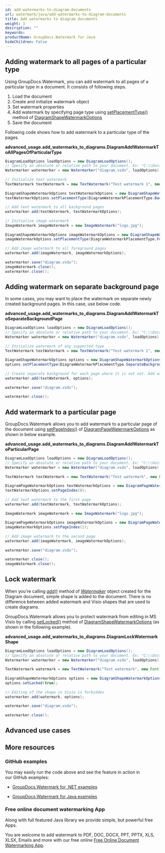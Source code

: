 ```yaml
---
id: add-watermarks-to-diagram-documents
url: watermark/java/add-watermarks-to-diagram-documents
title: Add watermarks to diagram documents
weight: 3
description: ""
keywords: 
productName: GroupDocs.Watermark for Java
hideChildren: False
---
```

## Adding watermark to all pages of a particular type

Using GroupDocs.Watermark, you can add watermark to all pages of a particular type in a document. It consists of following steps.

1.  Load the document
2.  Create and initialize watermark object
3.  Set watermark properties
4.  Add watermark by specifying page type using [setPlacementType()](https://reference.groupdocs.com/watermark/java/com.groupdocs.watermark.options/DiagramShapeWatermarkOptions#setPlacementType(int)) method of [DiagramShapeWatermarkOptions](https://reference.groupdocs.com/watermark/java/com.groupdocs.watermark.options/DiagramShapeWatermarkOptions)
5.  Save the document

Following code shows how to add watermark to a particular type of the pages.

**advanced\_usage.add\_watermarks\_to\_diagrams.DiagramAddWatermarkToAllPagesOfParticularType**

```java
DiagramLoadOptions loadOptions = new DiagramLoadOptions();                                               
// Specify an absolute or relative path to your document. Ex: "C:\\Docs\\diagram.vsdx"
Watermarker watermarker = new Watermarker("diagram.vsdx", loadOptions);                         
                                                                                                         
// Initialize text watermark                                                                             
TextWatermark textWatermark = new TextWatermark("Test watermark 1", new Font("Calibri", 19));            
                                                                                                         
DiagramShapeWatermarkOptions textWatermarkOptions = new DiagramShapeWatermarkOptions();                  
textWatermarkOptions.setPlacementType(DiagramWatermarkPlacementType.BackgroundPages);                    
                                                                                                         
// Add text watermark to all background pages                                                            
watermarker.add(textWatermark, textWatermarkOptions);                                                    
                                                                                                         
// Initialize image watermark                                                                            
ImageWatermark imageWatermark = new ImageWatermark("logo.jpg");                                   
                                                                                                         
DiagramShapeWatermarkOptions imageWatermarkOptions = new DiagramShapeWatermarkOptions();                 
imageWatermarkOptions.setPlacementType(DiagramWatermarkPlacementType.ForegroundPages);                   
                                                                                                         
// Add image watermark to all foreground pages                                                           
watermarker.add(imageWatermark, imageWatermarkOptions);                                                  
                                                                                                         
watermarker.save("diagram.vsdx");                                                              
imageWatermark.close();                                                                                  
watermarker.close();                                                                                   
```

## Adding watermark on separate background page

In some cases, you may want to place the watermark on separate newly created background pages. In this case, use below code.

**advanced\_usage.add\_watermarks\_to\_diagrams.DiagramAddWatermarkToSeparateBackgroundPage**

```java
DiagramLoadOptions loadOptions = new DiagramLoadOptions();                                               
// Specify an absolute or relative path to your document. Ex: "C:\\Docs\\diagram.vsdx"
Watermarker watermarker = new Watermarker("diagram.vsdx", loadOptions);                         
                                                                                                         
// Initialize watermark of any supported type                                                            
TextWatermark textWatermark = new TextWatermark("Test watermark 1", new Font("Calibri", 19));            
                                                                                                         
DiagramShapeWatermarkOptions options = new DiagramShapeWatermarkOptions();                               
options.setPlacementType(DiagramWatermarkPlacementType.SeparateBackgrounds);                             
                                                                                                         
// Create separate background for each page where it is not set. Add watermark to it.                    
watermarker.add(textWatermark, options);                                                                 
                                                                                                         
watermarker.save("diagram.vsdx");                                                              
                                                                                                         
watermarker.close();                                                                                     
```

## Add watermark to a particular page

GroupDocs.Watermark allows you to add watermark to a particular page of the document using [setPageIndex()](https://reference.groupdocs.com/watermark/java/com.groupdocs.watermark.options/DiagramPageWatermarkOptions#setPageIndex(int)) of [DiagramPageWatermarkOptions](https://reference.groupdocs.com/watermark/java/com.groupdocs.watermark.options/DiagramPageWatermarkOptions) as shown in below example.

**advanced\_usage.add\_watermarks\_to\_diagrams.DiagramAddWatermarkToParticularPage**

```java
DiagramLoadOptions loadOptions = new DiagramLoadOptions();                                               
// Specify an absolute or relative path to your document. Ex: "C:\\Docs\\diagram.vsdx"
Watermarker watermarker = new Watermarker("diagram.vsdx", loadOptions);                         
                                                                                                         
TextWatermark textWatermark = new TextWatermark("Test watermark", new Font("Calibri", 19));              
                                                                                                         
DiagramPageWatermarkOptions textWatermarkOptions = new DiagramPageWatermarkOptions();                    
textWatermarkOptions.setPageIndex(0);                                                                    
                                                                                                         
// Add text watermark to the first page                                                                  
watermarker.add(textWatermark, textWatermarkOptions);                                                    
                                                                                                         
ImageWatermark imageWatermark = new ImageWatermark("logo.jpg");                                   
                                                                                                         
DiagramPageWatermarkOptions imageWatermarkOptions = new DiagramPageWatermarkOptions();                   
imageWatermarkOptions.setPageIndex(1);                                                                   
                                                                                                         
// Add image watermark to the second page                                                                
watermarker.add(imageWatermark, imageWatermarkOptions);                                                  
                                                                                                         
watermarker.save("diagram.vsdx");                                                              
                                                                                                         
watermarker.close();                                                                                     
imageWatermark.close();                                                                                  
```

## Lock watermark

When you're calling [*add()*](https://reference.groupdocs.com/watermark/java/com.groupdocs.watermark/Watermarker#add(com.groupdocs.watermark.Watermark)) method of *[Watermaker](https://reference.groupdocs.com/watermark/java/com.groupdocs.watermark/Watermarker)* object created for the Diagram document, simple shape is added to the document. There is no difference between added watermark and Visio shapes that are used to create diagrams.

GroupDocs.Watermark allows you to protect watermark from editing in MS Visio by calling [setLocked()](https://reference.groupdocs.com/watermark/java/com.groupdocs.watermark.options/DiagramWatermarkOptions#setLocked(boolean)) method of [DiagramShapeWatermarkOptions](https://reference.groupdocs.com/watermark/java/com.groupdocs.watermark.options/DiagramShapeWatermarkOptions) (as shown in the following example).

**advanced\_usage.add\_watermarks\_to\_diagrams.DiagramLockWatermarkShape**

```java
DiagramLoadOptions loadOptions = new DiagramLoadOptions();                                                
// Specify an absolute or relative path to your document. Ex: "C:\\Docs\\diagram.vsdx" 
Watermarker watermarker = new Watermarker("diagram.vsdx", loadOptions);                          
                                                                                                          
TextWatermark watermark = new TextWatermark("Test watermark", new Font("Arial", 19));                     
                                                                                                          
DiagramShapeWatermarkOptions options = new DiagramShapeWatermarkOptions();                                
options.setLocked(true);                                                                                  
                                                                                                          
// Editing of the shape in Visio is forbidden                                                             
watermarker.add(watermark, options);                                                                      
                                                                                                          
watermarker.save("diagram.vsdx");                                                               
                                                                                                          
watermarker.close();                                                                                      
```

## Advanced use cases

## More resources

### GitHub examples

You may easily run the code above and see the feature in action in our GitHub examples:

*   [GroupDocs.Watermark for .NET examples](https://github.com/groupdocs-watermark/GroupDocs.Watermark-for-.NET)
    
*   [GroupDocs.Watermark for Java examples](https://github.com/groupdocs-watermark/GroupDocs.Watermark-for-Java)
    

### Free online document watermarking App

Along with full featured Java library we provide simple, but powerful free Apps.

You are welcome to add watermark to PDF, DOC, DOCX, PPT, PPTX, XLS, XLSX, Emails and more with our free online [Free Online Document Watermarking App](https://products.groupdocs.app/watermark).
